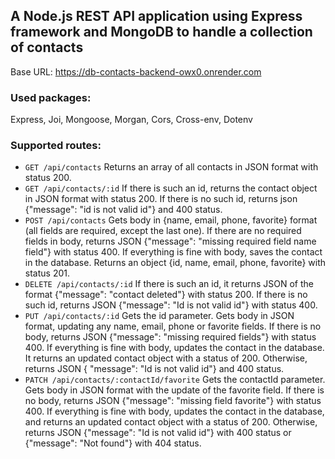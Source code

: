 ## A Node.js REST API application using Express framework and MongoDB to handle a collection of contacts

Base URL: https://db-contacts-backend-owx0.onrender.com

### Used packages:
Express, Joi, Mongoose, Morgan, Cors, Cross-env, Dotenv

### Supported routes:

- `GET /api/contacts` Returns an array of all contacts in JSON format with status 200.
- `GET /api/contacts/:id` If there is such an id, returns the contact object in JSON format with status 200. If there is no such id, returns json {"message": "id is not valid id"} and 400 status.
- `POST /api/contacts` Gets body in {name, email, phone, favorite} format (all fields are required, except the last one). If there are no required fields in body, returns JSON {"message": "missing required field name field"} with status 400. If everything is fine with body, saves the contact in the database. Returns an object {id, name, email, phone, favorite} with status 201.
- `DELETE /api/contacts/:id` If there is such an id, it returns JSON of the format {"message": "contact deleted"} with status 200. If there is no such id, returns JSON {"message": "Id is not valid id"} with status 400.
- `PUT /api/contacts/:id` Gets the id parameter. Gets body in JSON format, updating any name, email, phone or favorite fields. If there is no body, returns JSON {"message": "missing required fields"} with status 400. If everything is fine with body, updates the contact in the database. It returns an updated contact object with a status of 200. Otherwise, returns JSON { "message": "Id is not valid id"} and 400 status.
- `PATCH /api/contacts/:contactId/favorite` Gets the contactId parameter. Gets body in JSON format with the update of the favorite field. If there is no body, returns JSON {"message": "missing field favorite"} with status 400. If everything is fine with body, updates the contact in the database, and returns an updated contact object with a status of 200. Otherwise, returns JSON {"message": "Id is not valid id"} with 400 status or {"message": "Not found"} with 404 status.
